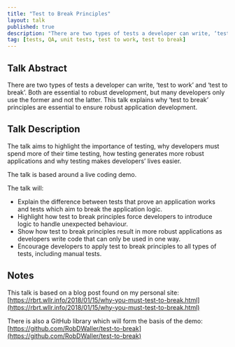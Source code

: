 ```yaml
---
title: "Test to Break Principles"
layout: talk
published: true
description: "There are two types of tests a developer can write, ‘test to work’ and ‘test to break’. Both are essential to robust development, but many developers only use the former and not the latter. This talk explains why ‘test to break’ principles are essential to ensure robust application development ."
tag: [tests, QA, unit tests, test to work, test to break]
---
```

## Talk Abstract

There are two types of tests a developer can write, ‘test to work’ and ‘test to break’. Both are essential to robust development, but many developers only use the former and not the latter. This talk explains why ‘test to break’ principles are essential to ensure robust application development.

## Talk Description

The talk aims to highlight the importance of testing, why developers must spend more of their time testing, how testing generates more robust applications and why testing makes developers’ lives easier.

The talk is based around a live coding demo.

The talk will:

- Explain the difference between tests that prove an application works and tests which aim to break the application logic.
- Highlight how test to break principles force developers to introduce logic to handle unexpected behaviour.
- Show how test to break principles result in more robust applications as developers write code that can only be used in one way.
- Encourage developers to apply test to break principles to all types of tests, including manual tests.

## Notes

This talk is based on a blog post found on my personal site: [https://rbrt.wllr.info/2018/01/15/why-you-must-test-to-break.html](https://rbrt.wllr.info/2018/01/15/why-you-must-test-to-break.html)

There is also a GitHub library which will form the basis of the demo: [https://github.com/RobDWaller/test-to-break](https://github.com/RobDWaller/test-to-break)
